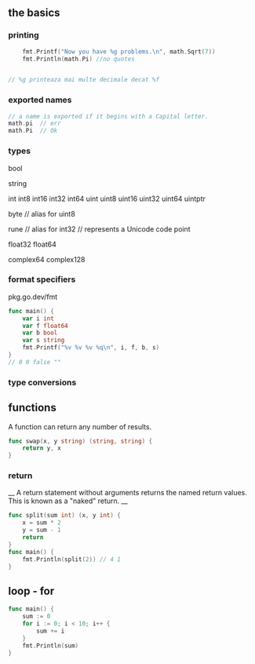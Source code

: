 ## the basics


### printing

```go
	fmt.Printf("Now you have %g problems.\n", math.Sqrt(7))
	fmt.Println(math.Pi) //no quotes


// %g printeaza mai multe decimale decat %f

```


### exported names

```go
// a name is exported if it begins with a Capital letter.
math.pi  // err
math.Pi  // Ok
```


###  types

bool

string

int  int8  int16  int32  int64
uint uint8 uint16 uint32 uint64 uintptr

byte // alias for uint8

rune // alias for int32
     // represents a Unicode code point

float32 float64

complex64 complex128


### format specifiers

pkg.go.dev/fmt

```go
func main() {
	var i int
	var f float64
	var b bool
	var s string
	fmt.Printf("%v %v %v %q\n", i, f, b, s)
}
// 0 0 false ""
```



### type conversions





## functions

 A function can return any number of results. 

```go
func swap(x, y string) (string, string) {
	return y, x
}
```

### return

__ A return statement without arguments returns the named return values. This is known as a "naked" return. __

```go
func split(sum int) (x, y int) {
	x = sum * 2
	y = sum - 1
	return
}
func main() {
	fmt.Println(split(2)) // 4 1
}
```


## loop  - for

```go
func main() {
	sum := 0
	for i := 0; i < 10; i++ {
		sum += i
	}
	fmt.Println(sum)
}
```



```go

```


```go

```


```go

```


```go

```


```go

```


```go

```


```go

```


```go

```




```go

```


```go

```


```go

```


```go

```


```go

```


```go

```


```go

```


```go

```



```go

```


```go

```


```go

```


```go

```


```go

```


```go

```


```go

```


```go

```



```go

```


```go

```


```go

```


```go

```


```go

```


```go

```


```go

```


```go

```
